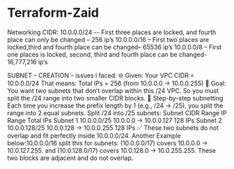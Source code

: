 # Terraform-Zaid

Networking
CIDR:
10.0.0.0/24 -- First three places are locked, and fourth place can only be changed – 256 ip’s
10.0.0.0/16 – First two places are locked,third and fourth place can be changed– 65536 ip’s
10.0.0.0/8 – First one places is locked, second, third and fourth place can be changed-16,777,216 ip’s

SUBNET – CREATION – issues i faced:
🌐 Given:
Your VPC CIDR = 10.0.0.0/24
That means:
Total IPs = 256 (from 10.0.0.0 → 10.0.0.255)
🎯 Goal:
You want two subnets that don’t overlap within this /24 VPC.
So you must split the /24 range into two smaller CIDR blocks.
🧮 Step-by-step subnetting
Each time you increase the prefix length by 1 (e.g., /24 → /25),
you split the range into 2 equal subnets.
Split /24 into /25 subnets:
Subnet CIDR Range IP Range Total IPs
Subnet 1 10.0.0.0/25 10.0.0.0 → 10.0.0.127 128 IPs
Subnet 2 10.0.0.128/25 10.0.0.128 → 10.0.0.255 128 IPs
✅ These two subnets do not overlap and fit perfectly inside 10.0.0.0/24.
Another Example below:10.0.0.0/16 split this for subnets: 
(10.0.0.0/17) covers 10.0.0.0 → 10.0.127.255. and (10.0.128.0/17) covers 10.0.128.0 → 10.0.255.255. These two blocks are adjacent and do not overlap.
